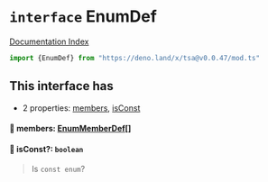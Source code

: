# `interface` EnumDef

[Documentation Index](../README.md)

```ts
import {EnumDef} from "https://deno.land/x/tsa@v0.0.47/mod.ts"
```

## This interface has

- 2 properties:
[members](#-members-enummemberdef),
[isConst](#-isconst-boolean)


#### 📄 members: [EnumMemberDef](../interface.EnumMemberDef/README.md)\[]



#### 📄 isConst?: `boolean`

> Is `const enum`?



